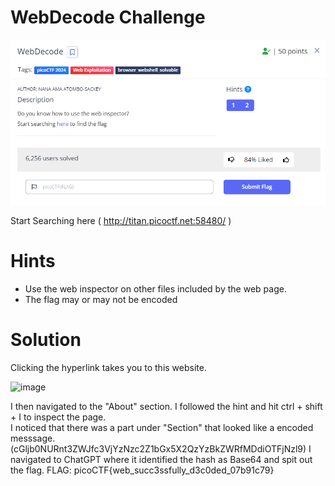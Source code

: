 # WebDecode Challenge
![WebDecode](https://github.com/Nickwebco/CyberVets/blob/main/PicoCTF/General%20Skills/Super%20SSH/images/WebDecode.png?raw=true)

Start Searching here ( http://titan.picoctf.net:58480/ )

# Hints
- Use the web inspector on other files included by the web page.
- The flag may or may not be encoded

# Solution

Clicking the hyperlink takes you to this website.

![image](https://github.com/Nickwebco/CyberVets/assets/156858289/e6cfd597-d6c8-481d-a972-a1d0aeb1261d)

I then navigated to the "About" section.  I followed the hint and hit ctrl + shift + I to inspect the page.  
I noticed that there was a part under "Section" that looked like a encoded messsage.  
(cGljb0NURnt3ZWJfc3VjYzNzc2Z1bGx5X2QzYzBkZWRfMDdiOTFjNzl9)
I navigated to ChatGPT where it identified the hash as Base64 and spit out the flag.
FLAG:  picoCTF{web_succ3ssfully_d3c0ded_07b91c79} 
